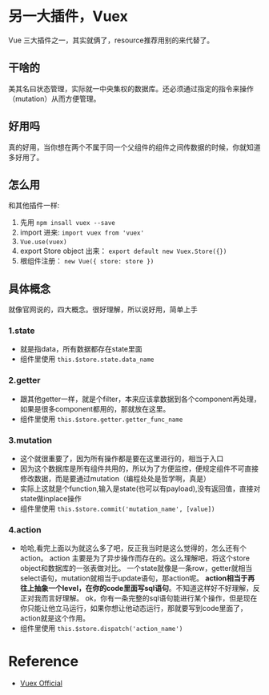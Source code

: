 # 另一大插件，Vuex
Vue 三大插件之一，其实就俩了，resource推荐用别的来代替了。

## 干啥的
美其名曰状态管理，实际就一中央集权的数据库。还必须通过指定的指令来操作（mutation）从而方便管理。

## 好用吗
真的好用，当你想在两个不属于同一个父组件的组件之间传数据的时候，你就知道多好用了。

## 怎么用
和其他插件一样:
1. 先用 `npm insall vuex --save`
2. import 进来: `import vuex from 'vuex'`
3. `Vue.use(vuex)`
4. export Store object 出来： `export default new Vuex.Store({})`
5. 根组件注册： `new Vue({ store: store })`

## 具体概念
就像官网说的，四大概念。很好理解，所以说好用，简单上手

### 1.state
- 就是指data，所有数据都存在state里面
- 组件里使用 `this.$store.state.data_name`

### 2.getter
- 跟其他getter一样，就是个filter，本来应该拿数据到各个component再处理，如果是很多component都用的，那就放在这里。
- 组件里使用 `this.$store.getter.getter_func_name`

### 3.mutation
- 这个就很重要了，因为所有操作都是要在这里进行的，相当于入口
- 因为这个数据库是所有组件共用的，所以为了方便监控，便规定组件不可直接修改数据，而是要通过mutation（编程处处是哲学啊，真是）
- 实际上这就是个function,输入是state(也可以有payload),没有返回值，直接对state做inplace操作
- 组件里使用 `this.$store.commit('mutation_name', [value])`

### 4.action
- 哈哈,看完上面以为就这么多了吧，反正我当时是这么觉得的，怎么还有个action。
action 主要是为了异步操作而存在的。这么理解吧，将这个store object和数据库的一张表做对比。
一个state就像是一条row，getter就相当select语句，mutation就相当于update语句，那action呢。
**action相当于再往上抽象一个level，在你的code里面写sql语句**。不知道这样好不好理解，反正对我而言好理解。
ok，你有一条完整的sql语句能进行某个操作，但是现在你只能让他立马运行，如果你想让他动态运行，那就要写到code里面了，action就是这个作用。
- 组件里使用 `this.$store.dispatch('action_name')`

# Reference
- [Vuex Official](https://vuex.vuejs.org/en/)
